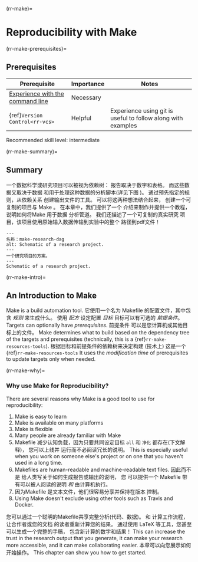 (rr-make)=
# Reproducibility with Make

(rr-make-prerequisites)=
## Prerequisites

| Prerequisite                                                                                  | Importance | Notes                                                        |
| --------------------------------------------------------------------------------------------- | ---------- | ------------------------------------------------------------ |
| [Experience with the command line](https://programminghistorian.org/en/lessons/intro-to-bash) | Necessary  |                                                              |
| {ref}`Version Control<rr-vcs>`                                                          | Helpful    | Experience using git is useful to follow along with examples |

Recommended skill level: intermediate

(rr-make-summary)=
## Summary

一个数据科学或研究项目可以被视为依赖树： 报告取决于数字和表格。 而这些数据又取决于数据 和用于处理这种数据的分析脚本(详见下图 )。  通过预先指定的规则，从依赖关系 创建输出文件的工具。  可以将这两种想法结合起来， 创建一个可复制的项目与 Make 。  在本章中，我们提供了一个 介绍来制作并提供一个教程，说明如何将Make 用于数据 分析管道。  我们还描述了一个可复制的真实研究 项目，该项目使用原始输入数据传输到实验中的整个 路径到pdf文件！

```{figure} ../figures/make-research-dag.png
---
名称：make-research-dag
alt: Schematic of a research project.
---
一个研究项目的方案。
---
Schematic of a research project.
```

(rr-make-intro)=
## An Introduction to Make

Make is a build automation tool. 它使用一个名为 Makefile 的配置文件，其中包含 *规则* 来生成什么。 使用 *配方* 设定配置 *目标* 目标可以有可选的 *前提条件*。  Targets can optionally have *prerequisites*.  前提条件 可以是您计算机或其他目标上的文件。 Make determines what to build based on the dependency tree of the targets and prerequisites (technically, this is a {ref}`rr-make-resources-tools`). 根据目标和前提条件的依赖树来决定构建 (技术上) 这是一个 {ref}`rr-make-resources-tools` It uses the *modification time* of prerequisites to update targets only when needed.

(rr-make-why)=
### Why use Make for Reproducibility?

There are several reasons why Make is a good tool to use for reproducibility:

1. Make is easy to learn
1. Make is available on many platforms
1. Make is flexible
1. Many people are already familiar with Make
1. Makefile 减少认知负载，因为只要共同设定目标 `all` 和 `净化` 都存在(下文解释)， 您可以上线并 运行而不必阅读冗长的说明。 This is especially useful when you work on someone else's project or on one that you haven't used in a long time.
1. Makefiles are human-readable and machine-readable text files. 因此而不是 给人类写关于如何生成报告或输出的说明， 您 可以提供一个 Makefile 带有可以被人阅读的说明 *和* 由计算机执行。
1. 因为Makefile 是文本文件，他们很容易分享并保持在版本 控制。
1. Using Make doesn't exclude using other tools such as Travis and Docker.

您可以通过一个聪明的Makefile共享完整分析(代码、数据)。 和 计算工作流程，让合作者或您的文档 的读者重新计算您的结果。 通过使用 LaTeX 等工具，您甚至可以生成一个完整的手稿， 包含新计算的数字和结果！ This can increase the trust in the research output that you generate, it can make your research more accessible, and it can make collaborating easier. 本章可以向您展示如何开始操作。 This chapter can show you how to get started.
